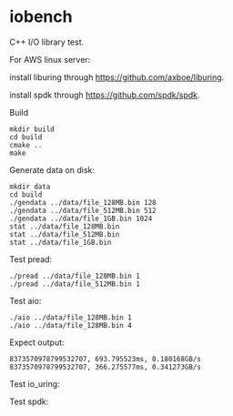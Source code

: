 # iobench
C++ I/O library test.

For AWS linux server:

install liburing through https://github.com/axboe/liburing.

install spdk through https://github.com/spdk/spdk.

Build
```
mkdir build
cd build
cmake ..
make
```


Generate data on disk:

```
mkdir data
cd build
./gendata ../data/file_128MB.bin 128
./gendata ../data/file_512MB.bin 512
./gendata ../data/file_1GB.bin 1024
stat ../data/file_128MB.bin
stat ../data/file_512MB.bin
stat ../data/file_1GB.bin
```

Test pread:
```
./pread ../data/file_128MB.bin 1
./pread ../data/file_512MB.bin 1
```


Test aio:
```
./aio ../data/file_128MB.bin 1
./aio ../data/file_128MB.bin 4
```

Expect output:
```
8373570978799532707, 693.795523ms, 0.180168GB/s
8373570978799532707, 366.275577ms, 0.341273GB/s
```


Test io_uring:


Test spdk:

